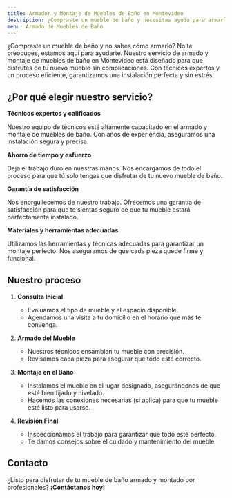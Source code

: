 ```yaml
---
title: Armador y Montaje de Muebles de Baño en Montevideo
description: ¿Compraste un mueble de baño y necesitas ayuda para armarlo y montarlo? Nosotros te ofrecemos un servicio rápido y sin complicaciones. Disfruta de tu baño renovado sin el estrés del ensamblaje.
menu: Armado de Muebles de Baño
---
```


¿Compraste un mueble de baño y no sabes cómo armarlo? No te preocupes, estamos aquí para ayudarte. Nuestro servicio de armado y montaje de muebles de baño en Montevideo está diseñado para que disfrutes de tu nuevo mueble sin complicaciones. Con técnicos expertos y un proceso eficiente, garantizamos una instalación perfecta y sin estrés.

## ¿Por qué elegir nuestro servicio?

**Técnicos expertos y calificados**

Nuestro equipo de técnicos está altamente capacitado en el armado y montaje de muebles de baño. Con años de experiencia, aseguramos una instalación segura y precisa.

**Ahorro de tiempo y esfuerzo**

Deja el trabajo duro en nuestras manos. Nos encargamos de todo el proceso para que tú solo tengas que disfrutar de tu nuevo mueble de baño.

**Garantía de satisfacción**

Nos enorgullecemos de nuestro trabajo. Ofrecemos una garantía de satisfacción para que te sientas seguro de que tu mueble estará perfectamente instalado.

**Materiales y herramientas adecuadas**

Utilizamos las herramientas y técnicas adecuadas para garantizar un montaje perfecto. Nos aseguramos de que cada pieza quede firme y funcional.

## Nuestro proceso

1. **Consulta Inicial**
   - Evaluamos el tipo de mueble y el espacio disponible.
   - Agendamos una visita a tu domicilio en el horario que más te convenga.

2. **Armado del Mueble**
   - Nuestros técnicos ensamblan tu mueble con precisión.
   - Revisamos cada pieza para asegurar que todo esté correcto.

3. **Montaje en el Baño**
   - Instalamos el mueble en el lugar designado, asegurándonos de que esté bien fijado y nivelado.
   - Hacemos las conexiones necesarias (si aplica) para que tu mueble esté listo para usarse.

4. **Revisión Final**
   - Inspeccionamos el trabajo para garantizar que todo esté perfecto.
   - Te damos consejos sobre el cuidado y mantenimiento del mueble.

## Contacto

¿Listo para disfrutar de tu mueble de baño armado y montado por profesionales? **¡Contáctanos hoy!**
